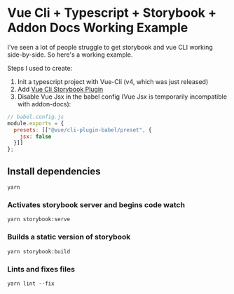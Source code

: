 # Vue Cli + Typescript + Storybook + Addon Docs Working Example

I've seen a lot of people struggle to get storybook and vue CLI working side-by-side. So here's a working example.

Steps I used to create:

1) Init a typescript project with Vue-Cli (v4, which was just released)
2) Add [Vue Cli Storybook Plugin](https://github.com/storybookjs/vue-cli-plugin-storybook)
3) Disable Vue Jsx in the babel config (Vue Jsx is temporarily incompatible with addon-docs):
```js
// babel.config.js
module.exports = {
  presets: [["@vue/cli-plugin-babel/preset", {
    jsx: false
  }]]
};
```

## Install dependencies
```
yarn
```

### Activates storybook server and begins code watch
```
yarn storybook:serve
```

### Builds a static version of storybook
```
yarn storybook:build
```

### Lints and fixes files
```
yarn lint --fix
```
